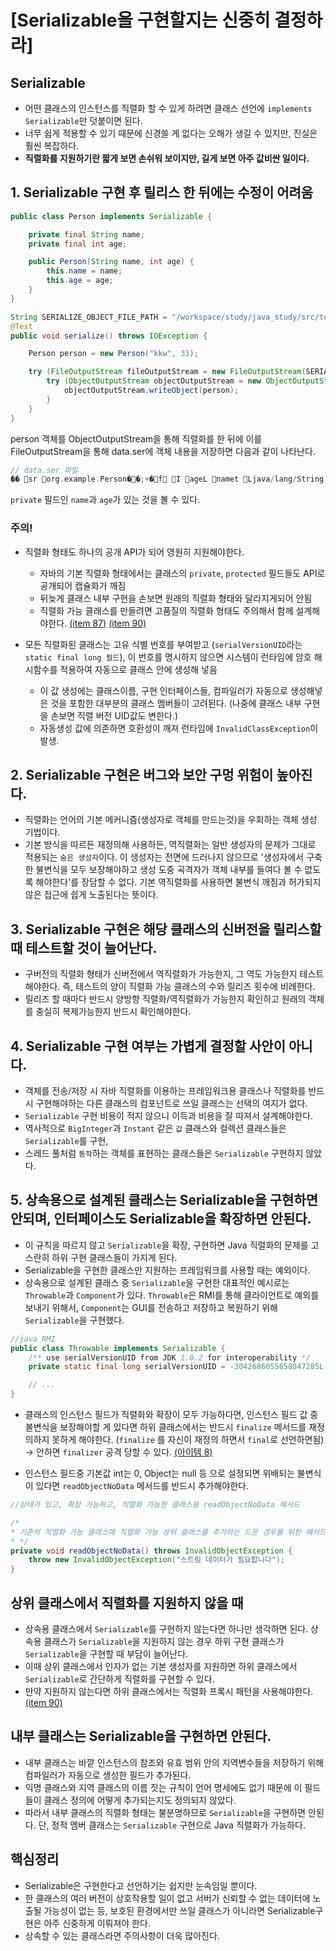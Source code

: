 # [Serializable을 구현할지는 신중히 결정하라]

## Serializable
- 어떤 클래스의 인스턴스를 직렬화 할 수 있게 하려면 클래스 선언에 `implements Serializable`만 덧붙이면 된다.
- 너무 쉽게 적용할 수 있기 때문에 신경쓸 게 없다는 오해가 생길 수 있지만, 진실은 훨씬 복잡하다.
- __직렬화를 지원하기란 짧게 보면 손쉬워 보이지만, 길게 보면 아주 값비싼 일이다.__

## 1. Serializable 구현 후 릴리스 한 뒤에는 수정이 어려움

```java
public class Person implements Serializable {

    private final String name;
    private final int age;

    public Person(String name, int age) {
        this.name = name;
        this.age = age;
    }
}
```

```java
String SERIALIZE_OBJECT_FILE_PATH = "/workspace/study/java_study/src/test/resources/TestData/data.ser";
@Test
public void serialize() throws IOException {

    Person person = new Person("kkw", 33);

    try (FileOutputStream fileOutputStream = new FileOutputStream(SERIALIZE_OBJECT_FILE_PATH)) {
        try (ObjectOutputStream objectOutputStream = new ObjectOutputStream(fileOutputStream)) {
            objectOutputStream.writeObject(person);
        }
    }
}
```
person 객체를 ObjectOutputStream을 통해 직렬화를 한 뒤에 이를 FileOutputStream을 통해 data.ser에 객체 내용을 저장하면 다음과 같이 나타난다.


```c
// data.ser 파일
�� sr org.example.Person��;+�f I ageL namet Ljava/lang/String;xp   !t kkw
```

`private` 필드인 `name`과 `age`가 있는 것을 볼 수 있다.


### 주의!
- 직렬화 형태도 하나의 공개 API가 되어 영원히 지원해야한다.
    - 자바의 기본 직렬화 형태에서는 클래스의 `private`, `protected` 필드들도 API로 공개되어 캡슐화가 깨짐
    - 뒤늦게 클래스 내부 구현을 손보면 원래의 직렬화 형태와 달라지게되어 안됨
    - 직렬화 가능 클래스를 만들려면 고품질의 직렬화 형태도 주의해서 함께 설계해야한다. [(item 87)]() [(item 90)]()

- 모든 직렬화된 클래스는 고유 식별 번호를 부여받고 (`serialVersionUID`라는 `static final long 필드`), 이 번호를 명시하지 않으면 시스템이 런타임에 암호 해시함수를 적용하여 자동으로 클래스 안에 생성해 넣음
    - 이 값 생성에는 클래스이름, 구현 인터페이스들, 컴파일러가 자동으로 생성해넣은 것을 포함한 대부분의 클래스 멤버들이 고려된다. (나중에 클래스 내부 구현을 손보면 직렬 버전 UID값도 변한다.)
    - 자동생성 값에 의존하면 호환성이 깨져 런타임에 `InvalidClassException`이 발생.


## 2. Serializable 구현은 버그와 보안 구멍 위험이 높아진다.
- 직렬화는 언어의 기본 메커니즘(생성자로 객체를 만드는것)을 우회하는 객체 생성 기법이다.
- 기본 방식을 따르든 재정의해 사용하든, 역직렬화는 일반 생성자의 문제가 그대로 적용되는 `숨은 생성자`이다. 이 생성자는 전면에 드러나지 않으므로 '생성자에서 구축한 불변식을 모두 보장해야하고 생성 도중 곡격자가 객체 내부를 들여다 볼 수 없도록 해야한다'를 장담할 수 없다. 기본 역직렬화를 사용하면 불변식 깨짐과 허가되지 않은 접근에 쉽게 노출된다는 뜻이다.

## 3. Serializable 구현은 해당 클래스의 신버전을 릴리스할 때 테스트할 것이 늘어난다.
- 구버전의 직렬화 형태가 신버전에서 역직렬화가 가능한지, 그 역도 가능한지 테스트해야한다. 즉, 테스트의 양이 직렬화 가능 클래스의 수와 릴리즈 횟수에 비례한다.
- 릴리즈 할 때마다 반드시 양방향 직렬화/역직렬화가 가능한지 확인하고 원래의 객체를 충실히 복제가능한지 반드시 확인해야한다.

## 4. Serializable 구현 여부는 가볍게 결정할 사안이 아니다.
- 객체를 전송/저장 시 자바 직렬화를 이용하는 프레임워크용 클래스나 직렬화를 반드시 구현해야하는 다른 클래스의 컴포넌트로 쓰일 클래스는 선택의 여지가 없다.
- `Serializable` 구현 비용이 적지 않으니 이득과 비용을 잘 따져서 설계해야한다.
- 역사적으로 `BigInteger`과 `Instant` 같은 `값` 클래스와 컬렉션 클래스들은 `Serializable`를 구현, 
- 스레드 풀처럼 `동작`하는 객체를 표현하는 클래스들은 `Serializable` 구현하지 않았다.

## 5. 상속용으로 설계된 클래스는 Serializable을 구현하면 안되며, 인터페이스도 Serializable을 확장하면 안된다.

- 이 규칙을 따르지 않고 `Serializable`을 확장, 구현하면 Java 직렬화의 문제를 고스란히 하위 구현 클래스들이 가지게 된다.
- Serializable을 구현한 클래스만 지원하는 프레임워크를 사용할 때는 예외이다.
- 상속용으로 설계된 클래스 중 `Serializable`을 구현한 대표적인 예시로는 `Throwable`과 `Component`가 있다. `Throwable`은 RMI를 통해 클라이언트로 예외를 보내기 위해서, `Component`는 GUI를 전송하고 저장하고 복원하기 위해 `Serializable`을 구현했다.

```java
//java RMI
public class Throwable implements Serializable {
    /** use serialVersionUID from JDK 1.0.2 for interoperability */
    private static final long serialVersionUID = -3042686055658047285L;

    // ...
}
```

-  클래스의 인스턴스 필드가 직렬화와 확장이 모두 가능하다면, 인스턴스 필드 값 중 불변식을 보장해야할 게 있다면 하위 클래스에서는 반드시 `finalize` 메서드를 재정의하지 못하게 해야한다. (`finalize` 를 자신이 재정의 하면서 `final`로 선언하면됨) → 안하면 `finalizer` 공격 당할 수 있다. [(아이템 8)](../../02장/아이템_08/finalizer와_cleaner사용을_피하라.md)

- 인스턴스 필드중 기본값 int는 0, Object는 null 등 으로 설정되면 위배되는 불변식이 있다면 `readObjectNoData` 메서드를 반드시 추가해야한다.
```java
//상태가 있고, 확장 가능하고, 직렬화 가능한 클래스용 readObjectNoData 메서드

/*
* 기존의 직렬화 가능 클래스에 직렬화 가능 상위 클래스를 추가하는 드문 경우를 위한 메서드
* */
private void readObjectNoData() throws InvalidObjectException {
	throw new InvalidObjectException("스트림 데이터가 필요합니다");
}
```


## 상위 클래스에서 직렬화를 지원하지 않을 때
- 상속용 클래스에서 `Serializable`를 구현하지 않는다면 하나만 생각하면 된다. 상속용 클래스가 `Serializable`을 지원하지 않는 경우 하위 구현 클래스가 `Serializable`을 구현할 때 부담이 늘어난다.
- 이때 상위 클래스에서 인자가 없는 기본 생성자를 지원하면 하위 클래스에서 `Serializable`로 간단하게 직렬화를 구현할 수 있다. 
- 만약 지원하지 않는다면 하위 클래스에서는 직렬화 프록시 패턴을 사용해야한다. [(item 90)]()

## 내부 클래스는 Serializable을 구현하면 안된다.
- 내부 클래스는 바깥 인스턴스의 참조와 유효 범위 안의 지역변수들을 저장하기 위해 컴파일러가 자동으로 생성한 필드가 추가된다. 
- 익명 클래스와 지역 클래스의 이름 짓는 규칙이 언어 명세에도 없기 때문에 이 필드들이 클래스 정의에 어떻게 추가되는지도 정의되지 않았다.
- 따라서 내부 클래스의 직렬화 형태는 불분명하므로 `Serializable`을 구현하면 안된다. 단, 정적 멤버 클래스는 `Serializable` 구현으로 Java 직렬화가 가능하다.

## 핵심정리
- Serializable은 구현한다고 선언하기는 쉽지만 눈속임일 뿐이다.
- 한 클래스의 여러 버전이 상호작용할 일이 없고 서버가 신뢰할 수 없는 데이터에 노출될 가능성이 없는 등, 보호된 환경에서만 쓰일 클래스가 아니라면 Serializable구현은 아주 신중하게 이뤄져야 한다.
- 상속할 수 있는 클래스라면 주의사항이 더욱 많아진다.